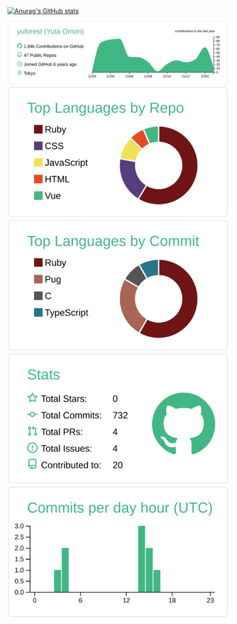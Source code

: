 [![Anurag's GitHub stats](https://github-readme-stats.vercel.app/api?username=yuforest&count_private=true&show_icons=true)](https://github.com/anuraghazra/github-readme-stats)

[![](https://raw.githubusercontent.com/yuforest/yuforest/main/profile-summary-card-output/vue/0-profile-details.svg)](https://github.com/vn7n24fzkq/github-profile-summary-cards)
[![](https://raw.githubusercontent.com/yuforest/yuforest/main/profile-summary-card-output/vue/1-repos-per-language.svg)](https://github.com/vn7n24fzkq/github-profile-summary-cards) [![](https://raw.githubusercontent.com/yuforest/yuforest/main/profile-summary-card-output/vue/2-most-commit-language.svg)](https://github.com/vn7n24fzkq/github-profile-summary-cards)
[![](https://raw.githubusercontent.com/yuforest/yuforest/main/profile-summary-card-output/vue/3-stats.svg)](https://github.com/vn7n24fzkq/github-profile-summary-cards) [![](https://raw.githubusercontent.com/yuforest/yuforest/main/profile-summary-card-output/vue/4-productive-time.svg)](https://github.com/vn7n24fzkq/github-profile-summary-cards)



